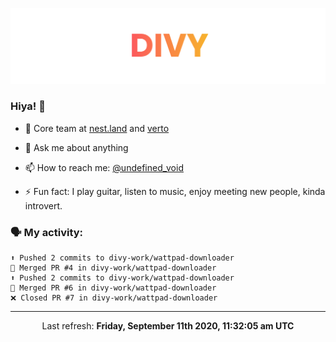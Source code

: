 
![](https://github.com/divy-work/divy-work/raw/master/assets/divy.png)

### Hiya! 👋

- 🔭 Core team at [nest.land](https://github.com/nestdotland/nest.land) and [verto](https://github.com/useverto/verto)

- 💬 Ask me about anything

- 📫 How to reach me: [@undefined_void](https://instagram.com/divy.exe)

- ⚡ Fun fact: I play guitar, listen to music, enjoy meeting new people, kinda introvert.

### 🗣 My activity:

```
⬆️ Pushed 2 commits to divy-work/wattpad-downloader
🎉 Merged PR #4 in divy-work/wattpad-downloader
⬆️ Pushed 2 commits to divy-work/wattpad-downloader
🎉 Merged PR #6 in divy-work/wattpad-downloader
❌ Closed PR #7 in divy-work/wattpad-downloader
```

------------
<p align="center">Last refresh: <b>Friday, September 11th 2020, 11:32:05 am UTC</b></p>
